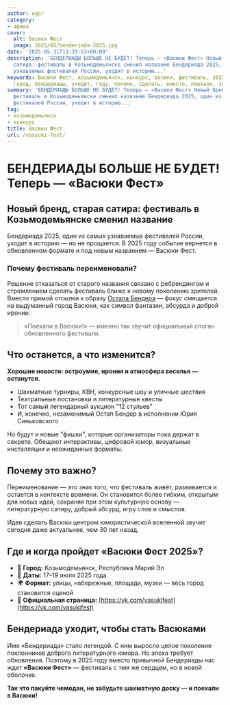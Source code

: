 ```yaml
---
author: egor
category:
- афиша
cover:
  alt: Васюки Фест
  image: 2025/05/benderiada-2025.jpg
date: '2025-05-31T13:39:53+00:00'
description: 'БЕНДЕРИАДЫ БОЛЬШЕ НЕ БУДЕТ! Теперь — «Васюки Фест» Новый бренд, старая
  сатира: фестиваль в Козьмодемьянске сменил название Бендериада 2025, один из самых
  узнаваемых фестивалей России, уходит в историю...'
keywords: Васюки Фест, козьмодемьянск, конкурс, васюки, фестиваль, 2025, фест, бендериада,
  город, бендериады, уходит, году, почему, сделать, вместо, поехали, звучит, это
summary: 'БЕНДЕРИАДЫ БОЛЬШЕ НЕ БУДЕТ! Теперь — «Васюки Фест» Новый бренд, старая сатира:
  фестиваль в Козьмодемьянске сменил название Бендериада 2025, один из самых узнаваемых
  фестивалей России, уходит в историю...'
tag:
- козьмодемьянск
- конкурс
title: Васюки Фест
url: /vasyuki-fest/
---
```


# БЕНДЕРИАДЫ БОЛЬШЕ НЕ БУДЕТ! Теперь — «Васюки Фест»

## Новый бренд, старая сатира: фестиваль в Козьмодемьянске сменил название

Бендериада 2025, один из самых узнаваемых фестивалей России, уходит в историю — но не прощается. В 2025 году событие вернется в обновленном формате и под новым названием — Васюки Фест.

### Почему фестиваль переименовали?

Решение отказаться от старого названия связано с ребрендингом и стремлением сделать фестиваль ближе к новому поколению зрителей. Вместо прямой отсылки к образу [Остапа Бендера](/muzej-bendera/) — фокус смещается на выдуманный город Васюки, как символ фантазии, абсурда и доброй иронии.

> «Поехали в Васюки!» — именно так звучит официальный слоган обновленного фестиваля.

## Что останется, а что изменится?

 **Хорошие новости: остроумие, ирония и атмосфера веселья — останутся.**

- Шахматные турниры, КВН, конкурсные шоу и уличные шествия
- Театральные постановки и литературные квесты
- Тот самый легендарный аукцион "12 стульев"
- И, конечно, незаменимый Остап Бендер в исполнении Юрия Синьковского

Но будут и новые "фишки", которые организаторы пока держат в секрете. Обещают интерактивы, цифровой юмор, визуальные инсталляции и неожиданные форматы.

## Почему это важно?

Переименование — это знак того, что фестиваль живёт, развивается и остается в контексте времени. Он становится более гибким, открытым для новых идей, сохраняя при этом культурную основу — литературную сатиру, добрый абсурд, игру слов и смыслов.

Идея сделать Васюки центром юмористической вселенной звучит сегодня даже актуальнее, чем 30 лет назад.

## Где и когда пройдет «Васюки Фест 2025»?

- 📍 **Город:** Козьмодемьянск, Республика Марий Эл
- 📆 **Даты:** 17–19 июля 2025 года
- 🌍 **Формат:** улицы, набережные, площади, музеи — весь город становится сценой
- 🔗 **Официальная страница:** [https://vk.com/vasukifest](https://vk.com/vasukifest)

## Бендериада уходит, чтобы стать Васюками

Имя «Бендериада» стало легендой. С ним выросло целое поколение поклонников доброго литературного юмора. Но эпоха требует обновления. Поэтому в 2025 году вместо привычной Бендериады нас ждет **«Васюки Фест»** — фестиваль с тем же сердцем, но в новой оболочке.

**Так что пакуйте чемодан, не забудьте шахматную доску — и поехали в Васюки!**